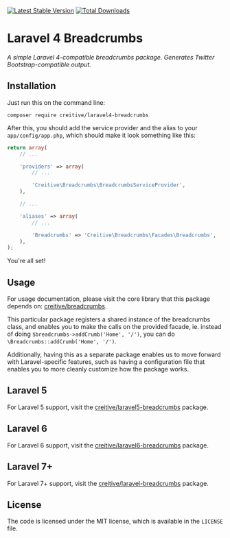 [![Latest Stable Version](https://poser.pugx.org/creitive/laravel4-breadcrumbs/version.png)](https://packagist.org/packages/creitive/laravel4-breadcrumbs) [![Total Downloads](https://poser.pugx.org/creitive/laravel4-breadcrumbs/d/total.png)](https://packagist.org/packages/creitive/laravel4-breadcrumbs)

Laravel 4 Breadcrumbs
=====================

*A simple Laravel 4-compatible breadcrumbs package. Generates Twitter Bootstrap-compatible output.*


Installation
------------

Just run this on the command line:

```
composer require creitive/laravel4-breadcrumbs
```

After this, you should add the service provider and the alias to your `app/config/app.php`, which should make it look something like this:

```php
return array(
	// ...

	'providers' => array(
		// ...

		'Creitive\Breadcrumbs\BreadcrumbsServiceProvider',
	),

	// ...

	'aliases' => array(
		// ...

		'Breadcrumbs' => 'Creitive\Breadcrumbs\Facades\Breadcrumbs',
	),
);
```

You're all set!


Usage
-----

For usage documentation, please visit the core library that this package depends on: [creitive/breadcrumbs](https://github.com/creitive/breadcrumbs).

This particular package registers a shared instance of the breadcrumbs class, and enables you to make the calls on the provided facade, ie. instead of doing `$breadcrumbs->addCrumb('Home', '/')`, you can do `\Breadcrumbs::addCrumb('Home', '/')`.

Additionally, having this as a separate package enables us to move forward with Laravel-specific features, such as having a configuration file that enables you to more cleanly customize how the package works.


Laravel 5
---------

For Laravel 5 support, visit the [creitive/laravel5-breadcrumbs](https://github.com/creitive/laravel5-breadcrumbs) package.


Laravel 6
---------

For Laravel 6 support, visit the [creitive/laravel6-breadcrumbs](https://github.com/creitive/laravel6-breadcrumbs) package.


Laravel 7+
---------

For Laravel 7+ support, visit the [creitive/laravel-breadcrumbs](https://github.com/creitive/laravel-breadcrumbs) package.


License
-------

The code is licensed under the MIT license, which is available in the `LICENSE` file.
